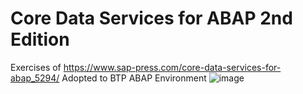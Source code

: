 # Core Data Services for ABAP 2nd Edition
Exercises of https://www.sap-press.com/core-data-services-for-abap_5294/
Adopted to BTP ABAP Environment
![image](https://user-images.githubusercontent.com/20442467/147917375-8f0ed11b-8986-4ed7-ae22-6bede4da4240.png)


